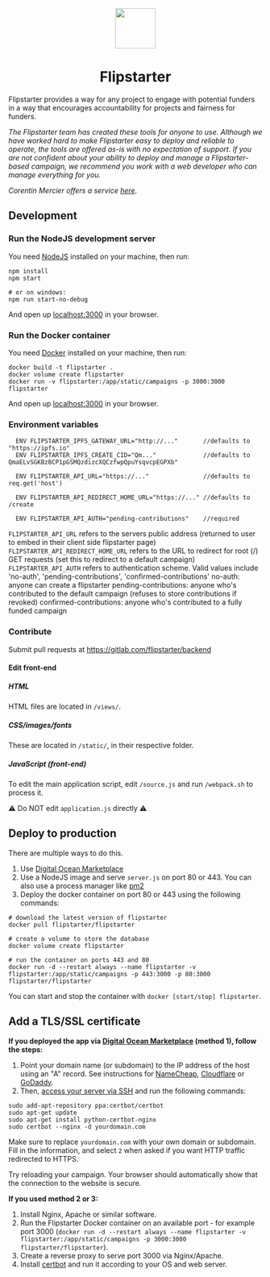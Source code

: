 <div align="center">
  <img src="./static/img/logo-border.svg" height="80">
  <h1>Flipstarter</h1>
</div>

Flipstarter provides a way for any project to engage with potential funders in a way that encourages accountability for projects and fairness for funders.

*The Flipstarter team has created these tools for anyone to use.
Although we have worked hard to make Flipstarter easy to deploy and reliable to operate, the tools are offered as-is with no expectation of support.
If you are not confident about your ability to deploy and manage a Flipstarter-based campaign, we recommend you work with a web developer who can manage everything for you.*

*Corentin Mercier offers a service [here](https://merc1er.com/flipstarter).*

## Development

### Run the NodeJS development server

You need [NodeJS](https://nodejs.org/en/) installed on your machine, then run:

```shell
npm install
npm start

# or on windows:
npm run start-no-debug
```

And open up [localhost:3000](http://localhost:3000) in your browser.

### Run the Docker container

You need [Docker](https://www.docker.com) installed on your machine, then run:

```shell
docker build -t flipstarter .
docker volume create flipstarter
docker run -v flipstarter:/app/static/campaigns -p 3000:3000 flipstarter
```

And open up [localhost:3000](http://localhost:3000) in your browser.

### Environment variables

```
  ENV FLIPSTARTER_IPFS_GATEWAY_URL="http://..."       //defaults to "https://ipfs.io"
  ENV FLIPSTARTER_IPFS_CREATE_CID="Qm..."             //defaults to QmaELvSGKBzBCP1pGSMQzdizcXQCzfwpQpuYsqvcpEGPXb"

  ENV FLIPSTARTER_API_URL="https://..."               //defaults to req.get('host')
  
  ENV FLIPSTARTER_API_REDIRECT_HOME_URL="https://..." //defaults to /create

  ENV FLIPSTARTER_API_AUTH="pending-contributions"    //required
```

`FLIPSTARTER_API_URL` refers to the servers public address (returned to user to embed in their client side flipstarter page)
`FLIPSTARTER_API_REDIRECT_HOME_URL` refers to the URL to redirect for root (/) GET requests (set this to redirect to a default campaign)
`FLIPSTARTER_API_AUTH` refers to authentication scheme. Valid values include  'no-auth', 'pending-contributions', 'confirmed-contributions'
  no-auth: anyone can create a flipstarter
  pending-contributions: anyone who's contributed to the default campaign (refuses to store contributions if revoked)
  confirmed-contributions: anyone who's contributed to a fully funded campaign
### Contribute

Submit pull requests at https://gitlab.com/flipstarter/backend

#### Edit front-end

##### HTML

HTML files are located in `/views/`.

##### CSS/images/fonts

These are located in `/static/`, in their respective folder.

##### JavaScript (front-end)

To edit the main application script, edit `/source.js` and run `/webpack.sh` to process it.

⚠️ Do NOT edit `application.js` directly ⚠️

## Deploy to production

There are multiple ways to do this.

1. Use [Digital Ocean Marketplace](https://marketplace.digitalocean.com/apps/flipstarter)
2. Use a NodeJS image and serve `server.js` on port 80 or 443. You can also use a process manager like [pm2](https://pm2.keymetrics.io)
3. Deploy the docker container on port 80 or 443 using the following commands:

```
# download the latest version of flipstarter
docker pull flipstarter/flipstarter

# create a volume to store the database
docker volume create flipstarter

# run the container on ports 443 and 80
docker run -d --restart always --name flipstarter -v flipstarter:/app/static/campaigns -p 443:3000 -p 80:3000 flipstarter/flipstarter
```

You can start and stop the container with `docker [start/stop] flipstarter`.

## Add a TLS/SSL certificate

**If you deployed the app via [Digital Ocean Marketplace](https://marketplace.digitalocean.com/apps/flipstarter) (method 1), follow the steps:**

1. Point your domain name (or subdomain) to the IP address of the host using an "A" record. See instructions for [NameCheap](https://www.namecheap.com/support/knowledgebase/article.aspx/319/2237/how-can-i-set-up-an-a-address-record-for-my-domain), [Cloudflare](https://support.cloudways.com/creating-a-record-cloudflare/) or [GoDaddy](https://www.godaddy.com/help/add-an-a-record-19238).
2. Then, [access your server via SSH](https://www.digitalocean.com/docs/droplets/how-to/connect-with-ssh/) and run the following commands:

```shell
sudo add-apt-repository ppa:certbot/certbot
sudo apt-get update
sudo apt-get install python-certbot-nginx
sudo certbot --nginx -d yourdomain.com
```

Make sure to replace `yourdomain.com` with your own domain or subdomain.  
Fill in the information, and select `2` when asked if you want HTTP traffic redirected to HTTPS.

Try reloading your campaign. Your browser should automatically show that the connection to the website is secure.

**If you used method 2 or 3:**

1. Install Nginx, Apache or similar software.
2. Run the Flipstarter Docker container on an available port - for example port 3000 (`docker run -d --restart always --name flipstarter -v flipstarter:/app/static/campaigns -p 3000:3000 flipstarter/flipstarter`).
3. Create a reverse proxy to serve port 3000 via Nginx/Apache.
4. Install [certbot](https://certbot.eff.org) and run it according to your OS and web server.
